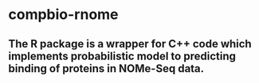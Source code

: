 # compbio-rnome

## The R package is a wrapper for C++ code which implements probabilistic model to predicting binding of proteins in NOMe-Seq data.